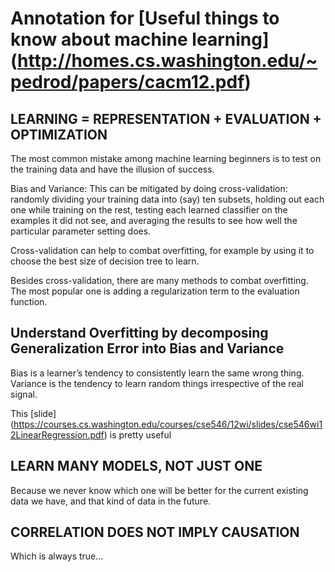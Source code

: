 # Annotation for [Useful things to know about machine learning] (http://homes.cs.washington.edu/~pedrod/papers/cacm12.pdf)

## LEARNING = REPRESENTATION + EVALUATION + OPTIMIZATION

The most common mistake among machine learning beginners is to test on the training data and have the illusion of success.


Bias and Variance: 
This can be mitigated by doing cross-validation: randomly dividing your training data into (say) ten subsets, holding out each one while training on the rest, testing each learned classifier on the examples it did not see, and averaging the results to see how well the particular parameter setting does.

Cross-validation can help to combat overfitting, for example by using it to choose the best size of decision tree to learn.

Besides cross-validation, there are many methods to combat overfitting. The most popular one is adding a regularization term to the evaluation function.

## Understand Overfitting by decomposing Generalization Error into Bias and Variance

Bias is a learner’s tendency to consistently learn the same wrong thing.
Variance is the tendency to learn random things irrespective of the real signal.


This [slide] (https://courses.cs.washington.edu/courses/cse546/12wi/slides/cse546wi12LinearRegression.pdf)  is pretty useful


## LEARN MANY MODELS, NOT JUST ONE
Because we never know which one will be better for the current existing data we have, and that kind of data in the future. 

## CORRELATION DOES NOT IMPLY CAUSATION
Which is always true... 
